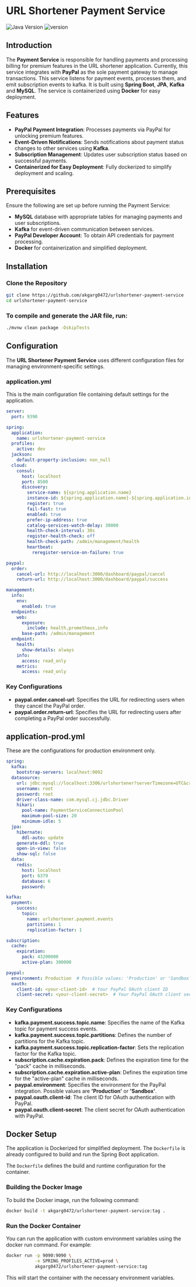 # URL Shortener Payment Service

![Java Version](https://img.shields.io/badge/Java-21-blue)
![version](https://img.shields.io/badge/version-1.6.1-blue)

## Introduction

The **Payment Service** is responsible for handling payments and processing billing for premium features in the URL
shortener application. Currently, this service integrates with **PayPal** as the sole payment gateway to manage
transactions. This service listens for payment events, processes them, and emit subscription events to kafka. It
is built using **Spring Boot**, **JPA**, **Kafka** and **MySQL**. The service is containerized using **Docker** for easy
deployment.

## Features

- **PayPal Payment Integration**: Processes payments via PayPal for unlocking premium features.
- **Event-Driven Notifications**: Sends notifications about payment status changes to other services using **Kafka**.
- **Subscription Management**: Updates user subscription status based on successful payments.
- **Containerized for Easy Deployment**: Fully dockerized to simplify deployment and scaling.

## Prerequisites

Ensure the following are set up before running the Payment Service:

- **MySQL** database with appropriate tables for managing payments and user subscriptions.
- **Kafka** for event-driven communication between services.
- **PayPal Developer Account**: To obtain API credentials for payment processing.
- **Docker** for containerization and simplified deployment.

## Installation

### Clone the Repository

```bash
git clone https://github.com/akgarg0472/urlshortener-payment-service
cd urlshortener-payment-service
```

### To compile and generate the JAR file, run:

```bash
./mvnw clean package -DskipTests
```

## Configuration

The **URL Shortener Payment Service** uses different configuration files for managing environment-specific
settings.

### application.yml

This is the main configuration file containing default settings for the application.

```yaml
server:
  port: 9390

spring:
  application:
    name: urlshortener-payment-service
  profiles:
    active: dev
  jackson:
    default-property-inclusion: non_null
  cloud:
    consul:
      host: localhost
      port: 8500
      discovery:
        service-name: ${spring.application.name}
        instance-id: ${spring.application.name}-${spring.application.instance_id:${random.value}}
        register: true
        fail-fast: true
        enabled: true
        prefer-ip-address: true
        catalog-services-watch-delay: 30000
        health-check-interval: 30s
        register-health-check: off
        health-check-path: /admin/management/health
        heartbeat:
          reregister-service-on-failure: true

paypal:
  order:
    cancel-url: http://localhost:3000/dashboard/paypal/cancel
    return-url: http://localhost:3000/dashboard/paypal/success

management:
  info:
    env:
      enabled: true
  endpoints:
    web:
      exposure:
        include: health,prometheus,info
      base-path: /admin/management
  endpoint:
    health:
      show-details: always
    info:
      access: read_only
    metrics:
      access: read_only
```

### Key Configurations

- **paypal.order.cancel-url**: Specifies the URL for redirecting users when they cancel the PayPal order.
- **paypal.order.return-url**: Specifies the URL for redirecting users after completing a PayPal order successfully.

## application-prod.yml

These are the configurations for production environment only.

```yaml
spring:
  kafka:
    bootstrap-servers: localhost:9092
  datasource:
    url: jdbc:mysql://localhost:3306/urlshortener?serverTimezone=UTC&createDatabaseIfNotExist=true
    username: root
    password: root
    driver-class-name: com.mysql.cj.jdbc.Driver
    hikari:
      pool-name: PaymentServiceConnectionPool
      maximum-pool-size: 20
      minimum-idle: 5
  jpa:
    hibernate:
      ddl-auto: update
    generate-ddl: true
    open-in-view: false
    show-sql: false
  data:
    redis:
      host: localhost
      port: 6379
      database: 6
      password:

kafka:
  payment:
    success:
      topic:
        name: urlshortener.payment.events
        partitions: 1
        replication-factor: 1

subscription:
  cache:
    expiration:
      pack: 43200000
      active-plan: 300000

paypal:
  environment: Production  # Possible values: 'Production' or 'Sandbox'
  oauth:
    client-id: <your-client-id>  # Your PayPal OAuth client ID
    client-secret: <your-client-secret>  # Your PayPal OAuth client secret
```

### Key Configurations

- **kafka.payment.success.topic.name**: Specifies the name of the Kafka topic for payment success events.
- **kafka.payment.success.topic.partitions**: Defines the number of partitions for the Kafka topic.
- **kafka.payment.success.topic.replication-factor**: Sets the replication factor for the Kafka topic.
- **subscription.cache.expiration.pack**: Defines the expiration time for the "pack" cache in milliseconds.
- **subscription.cache.expiration.active-plan**: Defines the expiration time for the "active-plan" cache in
  milliseconds.
- **paypal.environment**: Specifies the environment for the PayPal integration. Possible values are **'Production'** or
  **'Sandbox'**.
- **paypal.oauth.client-id**: The client ID for OAuth authentication with PayPal.
- **paypal.oauth.client-secret**: The client secret for OAuth authentication with PayPal.

## Docker Setup

The application is Dockerized for simplified deployment. The `Dockerfile` is already configured to build and run the
Spring Boot application.

The `Dockerfile` defines the build and runtime configuration for the container.

### Building the Docker Image

To build the Docker image, run the following command:

```bash
docker build -t akgarg0472/urlshortener-payment-service:tag .
```

### Run the Docker Container

You can run the application with custom environment variables using the docker run command. For example:

```bash
docker run -p 9090:9090 \
           -e SPRING_PROFILES_ACTIVE=prod \
           akgarg0472/urlshortener-payment-service:tag
```

This will start the container with the necessary environment variables.
